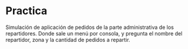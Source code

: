 # Practica

Simulación de aplicación de pedidos de la parte administrativa de los repartidores. Donde sale un menú por consola, y pregunta el nombre del repartidor, zona y la cantidad de pedidos a repartir.
